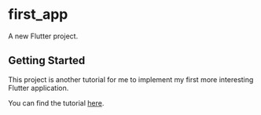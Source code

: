 # first_app

A new Flutter project.

## Getting Started

This project is another tutorial for me to implement my first more interesting Flutter application.

You can find the tutorial <a href="https://www.youtube.com/watch?v=GLSG_Wh_YWc">here</a>.